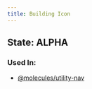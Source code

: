 ```yaml
---
title: Building Icon
---
```

## State: ALPHA

### Used In:
- [@molecules/utility-nav](/?p=molecules-utility-nav)


